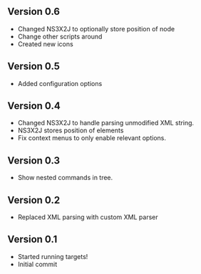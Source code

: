 ## Version 0.6

* Changed NS3X2J to optionally store position of node
* Change other scripts around
* Created new icons

## Version 0.5

* Added configuration options

## Version 0.4

* Changed NS3X2J to handle parsing unmodified XML string.
* NS3X2J stores position of elements
* Fix context menus to only enable relevant options.

## Version 0.3

* Show nested commands in tree.

## Version 0.2

* Replaced XML parsing with custom XML parser

## Version 0.1

* Started running targets!
* Initial commit
